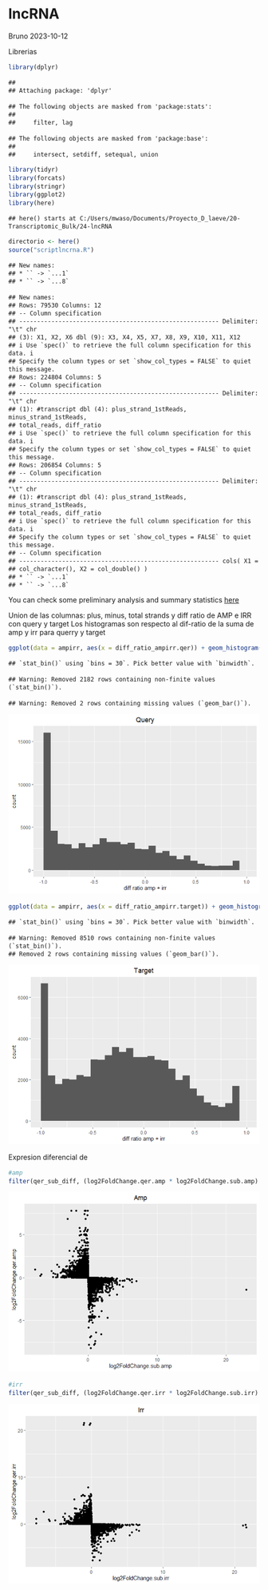 lncRNA
================
Bruno
2023-10-12

Librerias

``` r
library(dplyr)
```

    ## 
    ## Attaching package: 'dplyr'

    ## The following objects are masked from 'package:stats':
    ## 
    ##     filter, lag

    ## The following objects are masked from 'package:base':
    ## 
    ##     intersect, setdiff, setequal, union

``` r
library(tidyr)
library(forcats)
library(stringr)
library(ggplot2)
library(here)
```

    ## here() starts at C:/Users/mwaso/Documents/Proyecto_D_laeve/20-Transcriptomic_Bulk/24-lncRNA

``` r
directorio <- here()
source("scriptlncrna.R")
```

    ## New names:
    ## * `` -> `...1`
    ## * `` -> `...8`

    ## New names:
    ## Rows: 79530 Columns: 12
    ## -- Column specification
    ## -------------------------------------------------------- Delimiter: "\t" chr
    ## (3): X1, X2, X6 dbl (9): X3, X4, X5, X7, X8, X9, X10, X11, X12
    ## i Use `spec()` to retrieve the full column specification for this data. i
    ## Specify the column types or set `show_col_types = FALSE` to quiet this message.
    ## Rows: 224804 Columns: 5
    ## -- Column specification
    ## -------------------------------------------------------- Delimiter: "\t" chr
    ## (1): #transcript dbl (4): plus_strand_1stReads, minus_strand_1stReads,
    ## total_reads, diff_ratio
    ## i Use `spec()` to retrieve the full column specification for this data. i
    ## Specify the column types or set `show_col_types = FALSE` to quiet this message.
    ## Rows: 206854 Columns: 5
    ## -- Column specification
    ## -------------------------------------------------------- Delimiter: "\t" chr
    ## (1): #transcript dbl (4): plus_strand_1stReads, minus_strand_1stReads,
    ## total_reads, diff_ratio
    ## i Use `spec()` to retrieve the full column specification for this data. i
    ## Specify the column types or set `show_col_types = FALSE` to quiet this message.
    ## -- Column specification
    ## -------------------------------------------------------- cols( X1 =
    ## col_character(), X2 = col_double() )
    ## * `` -> `...1`
    ## * `` -> `...8`

You can check some preliminary analysis and summary statistics
[here](./SomeStatistics.md) 

Union de las columnas: plus, minus, total
strands y diff ratio de AMP e IRR con query y target Los histogramas son
respecto al dif-ratio de la suma de amp y irr para querry y target

``` r
ggplot(data = ampirr, aes(x = diff_ratio_ampirr.qer)) + geom_histogram() + labs(x = "diff ratio amp + irr", title = "Query") + theme(plot.title = element_text(hjust = 0.5)) + xlim(-1,1)
```

    ## `stat_bin()` using `bins = 30`. Pick better value with `binwidth`.

    ## Warning: Removed 2182 rows containing non-finite values (`stat_bin()`).

    ## Warning: Removed 2 rows containing missing values (`geom_bar()`).

![](gitlncRNA_files/figure-gfm/unnamed-chunk-2-1.png)<!-- -->

``` r
ggplot(data = ampirr, aes(x = diff_ratio_ampirr.target)) + geom_histogram() + labs(x = "diff ratio amp + irr", title = "Target") + theme(plot.title = element_text(hjust = 0.5)) + xlim(-1,1)
```

    ## `stat_bin()` using `bins = 30`. Pick better value with `binwidth`.

    ## Warning: Removed 8510 rows containing non-finite values (`stat_bin()`).
    ## Removed 2 rows containing missing values (`geom_bar()`).

![](gitlncRNA_files/figure-gfm/unnamed-chunk-2-2.png)<!-- -->

Expresion diferencial de

``` r
#amp
filter(qer_sub_diff, (log2FoldChange.qer.amp * log2FoldChange.sub.amp) < 0) %>% ggplot(aes(x = log2FoldChange.sub.amp, y = log2FoldChange.qer.amp)) + geom_point() + labs(title = "Amp") + theme(plot.title = element_text(hjust = 0.5))
```

![](gitlncRNA_files/figure-gfm/unnamed-chunk-3-1.png)<!-- -->

``` r
#irr
filter(qer_sub_diff, (log2FoldChange.qer.irr * log2FoldChange.sub.irr) < 0) %>% ggplot(aes(x = log2FoldChange.sub.irr, y = log2FoldChange.qer.irr)) + geom_point() + labs(title = "Irr") + theme(plot.title = element_text(hjust = 0.5))
```

![](gitlncRNA_files/figure-gfm/unnamed-chunk-3-2.png)<!-- -->
